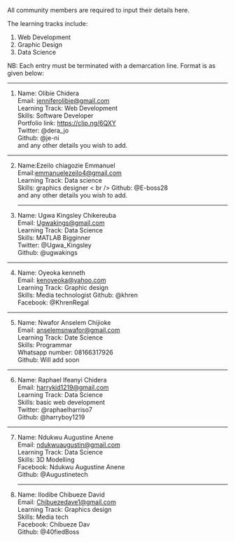 All community members are required to input their details here.

The learning tracks include:

1. Web Development
2. Graphic Design
3. Data Science

NB: Each entry must be terminated with a demarcation line.
Format is as given below:

-------------------------------------------------
1. Name: Olibie Chidera <br />
   Email: jenniferolibie@gmail.com <br />
   Learning Track: Web Development <br />
   Skills: Software Developer <br />
   Portfolio link: https://clip.ng/6QXY <br />
   Twitter: @dera_jo <br />
   Github: @je-ni <br />
   and any other details you wish to add. <br />

-----------------------------------------------
2. Name:Ezeilo chiagozie Emmanuel <br />
   Email:emmanuelezeilo4@gmail.com <br />
   Learning Track: Data science <br />
   Skills: graphics designer < br />
   Github: @E-boss28 <br />
   and any  other details you wish to add. <br />
   
   -------------------------------------------------
 3. Name: Ugwa Kingsley Chikereuba <br />
   Email: Ugwakings@gmail.com <br />
   Learning Track: Data Science <br />
   Skills: MATLAB Bigginner <br />
   Twitter: @Ugwa_Kingsley <br />
   Github: @ugwakings <br />

-----------------------------------------------
  4. Name: Oyeoka kenneth<br />
   Email: kenoyeoka@yahoo.com <br />
   Learning Track: Graphic design <br />
   Skills: Media technologist
   Github: @khren <br />
   Facebook: @KhrenRegal <br />

-----------------------------------------------
5. Name: Nwafor Anselem Chijioke<br/>
   Email: anselemsnwafor@gmail.com<br/>
   Learning Track: Date Science<br/>
   Skills: Programmar<br/>
   Whatsapp number: 08166317926<br/>
   Github: Will add soon
   
-----------------------------------------------
6. Name: Raphael Ifeanyi Chidera <br />
   Email: harrykid1219@gmail.com <br />
   Learning Track: Data Science <br />
   Skills: basic web development <br />
   Twitter: @raphaelharriso7 <br />
   Github: @harryboy1219 <br />
   
-----------------------------------------------
7. Name: Ndukwu Augustine Anene <br />
   Email: ndukwuaugustin@gmail.com <br />
   Learning Track: Data Science <br />
   Skills: 3D Modelling <br />
   Facebook: Ndukwu Augustine Anene <br />
   Github: @Augustinetech <br />
   
   -----------------------------------------------
7. Name: Ilodibe Chibueze David  <br />
   Email: Chibuezedave1@gmail.com <br />
   Learning Track: Graphics design <br />
   Skills: Media tech <br />
   Facebook: Chibueze Dav <br />
   Github: @40fiedBoss <br />



